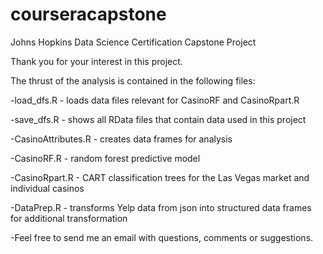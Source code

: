 # courseracapstone
Johns Hopkins Data Science Certification Capstone Project

Thank you for your interest in this project.

The thrust of the analysis is contained in the following files:

 -load_dfs.R - loads data files relevant for CasinoRF and CasinoRpart.R
 
 -save_dfs.R - shows all RData files that contain data used in this project
 
 -CasinoAttributes.R - creates data frames for analysis 
 
 -CasinoRF.R - random forest predictive model
 
 -CasinoRpart.R - CART classification trees for the Las Vegas market and individual casinos

 -DataPrep.R - transforms Yelp data from json into structured data frames for additional transformation

 -Feel free to send me an email with questions, comments or suggestions.
